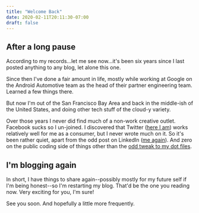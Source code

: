 ```yaml
---
title: "Welcome Back"
date: 2020-02-11T20:11:30-07:00
draft: false
---
```


## After a long pause

According to my records...let me see now...it's been six years
since I last posted anything to any blog, let alone this one.

Since then I've done a fair amount in life, mostly while working
at Google on the Android Automotive team as the head of their partner
engineering team. Learned a few things there.

But now I'm out of the San Francisco Bay Area and back in the middle-ish
of the United States, and doing other tech stuff of the cloud-y variety.

Over those years I never did find much of a non-work creative outlet.
Facebook sucks so I un-joined. I discovered that Twitter ([here I am](https://twitter.com/dvhthomas)) works relatively well
for me as a consumer, but I never wrote much on it. So it's been rather quiet, apart from the odd post on LinkedIn ([me again](https://www.linkedin.com/in/dylan-thomas/)). And zero on the public coding
side of things other than the [odd tweak to my dot files](https://github.com/dvhthomas/dotfiles).

## I'm blogging again

In short, I have things to share again--possibly mostly for my future self
if I'm being honest--so I'm restarting my blog. That'd be the one you reading now. Very exciting for you, I'm sure!

See you soon. And hopefully a little more frequently.
